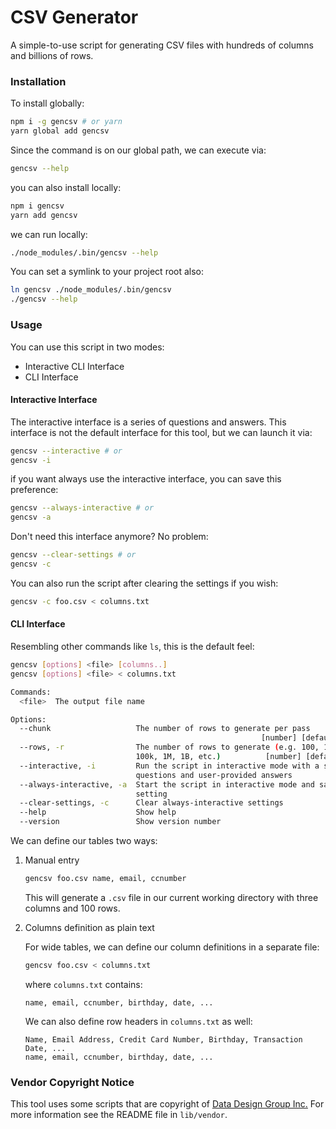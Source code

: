 CSV Generator
=============

A simple-to-use script for generating CSV files with hundreds of columns and billions of rows.

### Installation
To install globally:

```bash
npm i -g gencsv # or yarn
yarn global add gencsv
```

Since the command is on our global path, we can execute via:

```bash
gencsv --help
```

you can also install locally:

```bash
npm i gencsv
yarn add gencsv
```

we can run locally:

```bash
./node_modules/.bin/gencsv --help
```

You can set a symlink to your project root also:

```bash
ln gencsv ./node_modules/.bin/gencsv
./gencsv --help
```

### Usage
You can use this script in two modes:

* Interactive CLI Interface
* CLI Interface

#### Interactive Interface
The interactive interface is a series of questions and answers. This interface is not the default interface for this tool, but we can launch it via:

```bash
gencsv --interactive # or
gencsv -i
```

if you want always use the interactive interface, you can save this preference:

```bash
gencsv --always-interactive # or
gencsv -a
```

Don't need this interface anymore? No problem:

```bash
gencsv --clear-settings # or
gencsv -c
```

You can also run the script after clearing the settings if you wish:

```bash
gencsv -c foo.csv < columns.txt
```

#### CLI Interface
Resembling other commands like `ls`, this is the default feel:

```bash
gencsv [options] <file> [columns..]
gencsv [options] <file> < columns.txt

Commands:
  <file>  The output file name

Options:
  --chunk                   The number of rows to generate per pass
                                                        [number] [default: 1000]
  --rows, -r                The number of rows to generate (e.g. 100, 100000,
                            100k, 1M, 1B, etc.)          [number] [default: 100]
  --interactive, -i         Run the script in interactive mode with a series of
                            questions and user-provided answers
  --always-interactive, -a  Start the script in interactive mode and save this
                            setting
  --clear-settings, -c      Clear always-interactive settings
  --help                    Show help                                  [boolean]
  --version                 Show version number                        [boolean]
```

We can define our tables two ways:

1. Manual entry

    ```bash
    gencsv foo.csv name, email, ccnumber
    ```

    This will generate a `.csv` file in our current working directory with three columns and 100 rows.
2. Columns definition as plain text

    For wide tables, we can define our column definitions in a separate file:

    ```bash
    gencsv foo.csv < columns.txt
    ```

    where `columns.txt` contains:

    ```
    name, email, ccnumber, birthday, date, ...
    ```

    We can also define row headers in `columns.txt` as well:

    ```
    Name, Email Address, Credit Card Number, Birthday, Transaction Date, ...
    name, email, ccnumber, birthday, date, ...
    ```

### Vendor Copyright Notice
This tool uses some scripts that are copyright of [Data Design Group Inc.](http://www.ddginc-usa.com/) For more information see the README file in `lib/vendor`.
